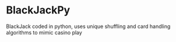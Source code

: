 # BlackJackPy
BlackJack coded in python, uses unique shuffling and card handling algorithms to mimic casino play

